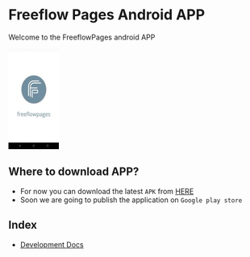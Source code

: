 # Freeflow Pages Android APP

Welcome to the FreeflowPages android APP


![](./docs/assets/android.jpeg)

## Where to download APP?

- For now you can download the latest `APK` from [HERE](https://github.com/freeflowpages/freeflow-android/raw/master/app/release/app-debug.apk)
- Soon we are going to publish the application on `Google play store`


## Index

- [Development Docs](./docs/Development.md)

